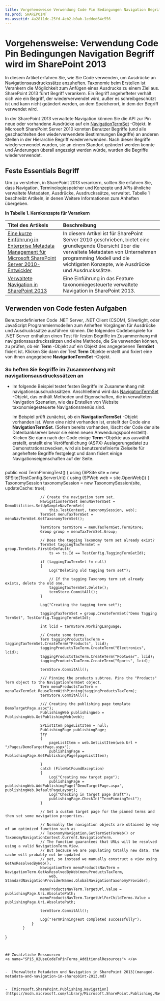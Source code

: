 ```yaml
---
title: Vorgehensweise Verwendung Code Pin Bedingungen Navigation Begriff wird im SharePoint 2013
ms.prod: SHAREPOINT
ms.assetid: 4a2811dc-25fd-4eb2-b0ab-1edded64c556
---
```



# Vorgehensweise: Verwendung Code Pin Bedingungen Navigation Begriff wird im SharePoint 2013
In diesem Artikel erfahren Sie, wie Sie Code verwenden, um Ausdrücke an Navigationsausdruckssätze anzuheften.
Taxonomie beim Erstellen ist Verankern die Möglichkeit zum Anfügen eines Ausdrucks zu einem Ziel aus. SharePoint 2013 führt Begriff verankern. Ein Begriff angehefteter verhält sich wie ein Begriff, der wiederverwendet wird, außer es schreibgeschützt ist und kann nicht geändert werden, an dem Speicherort, in dem der Begriff verwendet wird.
  
    
    

In der SharePoint 2013 verwaltete Navigation können Sie die API zur Pin neue oder vorhandene Ausdrücke auf ein  [NavigationTermSet](https://msdn.microsoft.com/library/Microsoft.SharePoint.Publishing.Navigation.NavigationTermSet.aspx) -Objekt. In Microsoft SharePoint Server 2010 konnten Benutzer Begriffe (und alle geschachtelten den wiederverwendete Bestimmungen Begriffe) an anderen Stellen in der Hierarchie Begriff wiederverwenden. Nach dieser Begriffe wiederverwendet wurden, sie an einem Standort geändert werden konnte und Änderungen überall angezeigt werden würde, wurden die Begriffe wiederverwendet.
## Feste Essentials Begriff
<a name="SP15_H2UseCodeToPinTerms_TermPinningEssentials"> </a>

Um zu verstehen, in SharePoint 2013 verankern, sollten Sie erfahren Sie, dass Navigation, Terminologiespeicher und Konzepte und APIs ähnliche verwaltete Metadaten, Ausdrücke, Ausdruckssätze, verwaltet. Tabelle 1 beschreibt Artikeln, in denen Weitere Informationen zum Anheften übergeben.
  
    
    

**In Tabelle 1. Kernkonzepte für Verankern**


|**Titel des Artikels**|**Beschreibung**|
|:-----|:-----|
| [Eine kurze Einführung in Enterprise Metadata Management für Microsoft SharePoint Server 2010-Entwickler](http://msdn.microsoft.com/library/113a5d75-ac4d-498b-8436-725e04fb685d%28Office.15%29.aspx) <br/> |In diesem Artikel ist für SharePoint Server 2010 geschrieben, bietet eine grundlegende Übersicht über die verwaltete Metadaten von Unternehmen programming Modell und die wichtigsten Konzepte, wie Ausdrücke und Ausdruckssätze. <br/> |
| [Verwaltete Navigation in SharePoint 2013](managed-navigation-in-sharepoint-2013.md) <br/> |Eine Einführung in das Feature taxonomiegesteuerte verwaltete Navigation in SharePoint 2013. <br/> |
   

## Verwenden von Code festen Aufgaben
<a name="SP15_H2UseCodeToPinTerms_UseCodeToCompletePinning"> </a>

Benutzerdefinierten Code .NET Server, .NET Client (CSOM), Silverlight, oder JavaScript Programmiermodellen zum Anheften Vorgängen für Ausdrücke und Ausdruckssätze ausführen können. Die folgenden Codebeispiele für .NET Server enthalten einen Test für festen Begriffe im Zusammenhang mit navigationsausdruckssätzen und eine Methode, die Sie verwenden können, zu prüfen, ob ein **Term** -Objekt auf ein Objekt des angegebenen **TermSet** fixiert ist. Klicken Sie dann der Test **Term** Objekte erstellt und fixiert eine von ihnen angegebene **NavigationTermSet** -Objekt.
  
    
    

### So heften Sie Begriffe im Zusammenhang mit navigationsausdruckssätzen an


- Im folgende Beispiel testet festen Begriffe im Zusammenhang mit navigationsausdruckssätzen. Anschließend wird das  [NavigationTermSet](https://msdn.microsoft.com/library/Microsoft.SharePoint.SharePoint.NavigationTermSet.aspx) -Objekt, das enthält Methoden und Eigenschaften, die in verwalteten Navigation Szenarien, wie das Erstellen von Website taxonomiegesteuerte Navigationsmenüs sind.
    
    Im Beispiel prüft zunächst, ob ein **NavigationTermSet** -Objekt vorhanden ist. Wenn eine nicht vorhanden ist, erstellt der Code eine **NavigationTermSet**. (Sofern bereits vorhanden, löscht der Code der alte Datenbankserver bevor sie einen neuen Anwendungspool erstellt). Klicken Sie dann nach der Code einige **Term** -Objekte aus auswählt erstellt, erstellt eine Veröffentlichung (ASPX) Auslagerungsdatei zu Demonstrationszwecken, wird als benutzerdefinierte Zielseite für angeheftete Begriffe festgelegt und dann fixiert einige Navigationseigenschaften auf der Seite.
    


  ```cs
  
public void TermPinningTest()
        {
using (SPSite site = new SPSite(TestConfig.ServerUrl))
            {
                using (SPWeb web = site.OpenWeb())
                {
                    TaxonomySession taxonomySession = new TaxonomySession(site, updateCache: true);

                    // Create the navigation term set.
                    NavigationTermSet menuNavTermSet = DemoUtilities.SetUpSampleNavTermSet(
                        this.TestContext, taxonomySession, web);
                    TermSet menuTaxTermSet = menuNavTermSet.GetTaxonomyTermSet();

                    TermStore termStore = menuTaxTermSet.TermStore;
                    Group group = menuTaxTermSet.Group;

                    // Does the tagging Taxonomy term set already exist?
                    TermSet taggingTaxTermSet = group.TermSets.FirstOrDefault(
                        ts => ts.Id == TestConfig.TaggingTermSetId);

                    if (taggingTaxTermSet != null)
                    {
                        Log("Deleting old tagging term set");

                        // If the tagging Taxonomy term set already exists, delete the old one.
                        taggingTaxTermSet.Delete();
                        termStore.CommitAll();
                    }

                    Log("Creating the tagging term set");

                    taggingTaxTermSet = group.CreateTermSet("Demo Tagging TermSet", TestConfig.TaggingTermSetId);

                    int lcid = termStore.WorkingLanguage;

                    // Create some terms.
                    Term taggingProductsTaxTerm = taggingTaxTermSet.CreateTerm("Products", lcid);
                    taggingProductsTaxTerm.CreateTerm("Electronics", lcid);
                    taggingProductsTaxTerm.CreateTerm("Footwear", lcid);
                    taggingProductsTaxTerm.CreateTerm("Sports", lcid);

                    termStore.CommitAll();

                    /// Pinning the products subtree. Pins the "Products" Term object to the NavigationTermSet object.
                    Term menuProductsTaxTerm = menuTaxTermSet.ReuseTermWithPinning(taggingProductsTaxTerm);
                    termStore.CommitAll();

                    /// Creating the publishing page template DemoTargetPage.aspx");
                    PublishingWeb publishingWeb = PublishingWeb.GetPublishingWeb(web);

                    SPListItem pageListItem = null;
                    PublishingPage publishingPage;
                    try
                    {
                        pageListItem = web.GetListItem(web.Url + "/Pages/DemoTargetPage.aspx");
                        publishingPage = PublishingPage.GetPublishingPage(pageListItem);
   
                    }
                    catch (FileNotFoundException)
                    {
                        Log("Creating new target page");
                        publishingPage = publishingWeb.AddPublishingPage("DemoTargetPage.aspx", publishingWeb.DefaultPageLayout);
                        Log("Checking in target page draft");
                        publishingPage.CheckIn("TermPinningTest");
                    }

                    // Set a custom target page for the pinned terms and then set some navigation properties.

                    // Normally the navigation objects are obtained by way of an optimized function such as
                    // TaxonomyNavigation.GetTermSetForWeb() or TaxonomyNavigationContext.Current.NavigationTerm.
                    // The function guarantees that URLs will be resolved using a valid NavigationTerm.View.
                    // But because we are populating totally new data, the cache will probably not be updated
                    // yet, so instead we manually construct a view using GetAsResolvedByWeb().
                    NavigationTerm menuProductsNavTerm = NavigationTerm.GetAsResolvedByWeb(menuProductsTaxTerm,
                        web, StandardNavigationProviderNames.GlobalNavigationTaxonomyProvider);

                    menuProductsNavTerm.TargetUrl.Value = publishingPage.Uri.AbsolutePath;
                    menuProductsNavTerm.TargetUrlForChildTerms.Value = publishingPage.Uri.AbsolutePath;

                    termStore.CommitAll();

                    Log("TermPinningTest completed successfully");
                }
            }

}
  ```


## Zusätzliche Ressourcen
<a name="SP15_H2UseCodeToPinTerms_AdditionalResources"> </a>


-  [Verwaltete Metadaten und Navigation in SharePoint 2013](managed-metadata-and-navigation-in-sharepoint-2013.md)
    
  
-  [Microsoft.SharePoint.Publishing.Navigation](https://msdn.microsoft.com/library/Microsoft.SharePoint.Publishing.Navigation.aspx)
    
  

